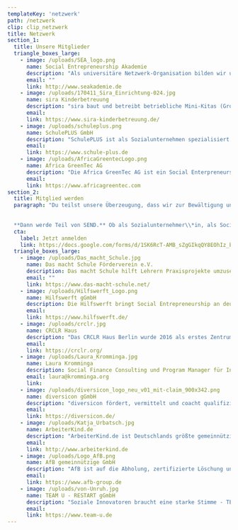 ```yaml
---
templateKey: 'netzwerk'
path: /netzwerk
clip: clip_netzwerk
title: Netzwerk
section_1:
  title: Unsere Mitglieder
  triangle_boxes_large:
    - image: /uploads/SEA_logo.png
      name: Social Entrepreneurship Akademie
      description: "Als universitäre Netzwerk-Organisation bilden wir unter dem Leitspruch „Education for Societal Change“ Sozialunternehmer/Innen und alle, die aktiv die Welt verändern wollen, aus. Durch unsere vielfältigen Qualifizierungsprogramme, der maßgeschneiderten Gründungsförderung und dem weitreichenden Netzwerk findet jeder das nötige Know-How, die Tools und das Netzwerk, um die Probleme unserer Welt anzugehen und auf unternehmerische Weise zu lösen."
      email: ""
      link: http://www.seakademie.de
    - image: /uploads/170411_Sira_Einrichtung-024.jpg 
      name: sira Kinderbetreuung
      description: "sira baut und betreibt betriebliche Mini-Kitas (Großtagespflegen) in Zusammenarbeit mit Arbeitgebern zur Verwirklichung einer echten Vereinbarkeit von Familie und Beruf."
      email:
      link: https://www.sira-kinderbetreuung.de/
    - image: /uploads/schuleplus.png
      name: SchulePLUS GmbH
      description: "SchulePLUS ist als Sozialunternehmen spezialisiert auf moderne Berufsorientierung, wobei wir an über 100 Schulen in Berlin und Brandenburg Schulprojekte zur Berufsorientierung durchführen. Unser Herzstück ist die Entwicklung digitaler Produkte, die junge Menschen einen chancengerechten Zugang zur Berufsorientierung bieten."
      email:
      link: https://www.schule-plus.de
    - image: /uploads/AfricaGreentecLogo.png
      name: Africa GreenTec AG
      description: "Die Africa GreenTec AG ist ein Social Enterpreneurship, welches mobile Solaranlagen, „Solartainer“, baut, finanziert und in Afrika betreibt. Ziel ist die Elektrifizierung und Entwicklung von ländlichen Regionen in Afrika. Bisher ist Africa GreenTec in Niger und Mali aktiv."
      email: 
      link: https://www.africagreentec.com
section_2:
  title: Mitglied werden
  paragraph: "Du teilst unsere Überzeugung, dass wir zur Bewältigung unserer gesellschaftlichen Herausfor-derungen   zeitgemäße Lösungen brauchen? Setzt Dich für einen positiven gesellschaftlichen Wandel ein? Möchtest, dass soziale Innovationen mit dem gleichen Nachdruck wie technologische Innovationen gefördert werden?
  
  
  **Dann werde Teil von SEND.** Ob als Sozialunternehmer\\*in, als Social Startup oder als Fördermitglied: als Mitglied hast Du direkten Einfluss auf die Arbeit von SEND, wirst Teil eines weitreichenden Netzwerks und erhältst Zugang zu verschiedenen Bildungs- und Austauschmöglichkeiten. **Lass uns gemeinsam. wirken.**"
  cta:
    label: Jetzt anmelden
    link: https://docs.google.com/forms/d/1SK6RcT-AMB_sZgGIkqQY8EOhIz_bnMuVSuJ7zCmd4Mg/viewform?edit_requested=true
  triangle_boxes_large:
    - image: /uploads/Das_macht_Schule.jpg
      name: Das macht Schule Förderverein e.V.
      description: Das macht Schule hilft Lehrern Praxisprojekte umzusetzen und damit Schüler stark für die Zukunft zu machen. In den Projekten übernehmen Schüler Verantwortung, erleben Teilhabe, verbessern ihre Sozial- und Handlungskompetenzen und trainieren durch Erfahrungslernen Kreativität, Kommunikation, Zusammenarbeit und kritisches Denken.
      email: ""
      link: https://www.das-macht-schule.net/
    - image: /uploads/Hilfswerft_Logo.png
      name: Hilfswerft gGmbH
      description: Die Hilfswerft bringt Social Entrepreneurship an deutsche Hochschulen! Dafür veranstalten wir sogenannte „Social Entrepreneurship Camps“, für die wir 2017/18 vom Weltaktionsprogramm für Bildung für nachhaltige Entwicklung (UNESCO) ausgezeichnet wurden.
      email:
      link: https://www.hilfswerft.de/
    - image: /uploads/crclr.jpg
      name: CRCLR Haus
      description: "Das CRCLR Haus Berlin wurde 2016 als erstes Zentrum für die zirkuläre Wirtschaft in Europa gegründet. Wir laden interessierte Personen und Institutionen ein, sich zu begegnen, Ideen auszutauschen und gemeinsam an Projekten der zirkulären Wirtschaft zu arbeiten. Denn wir sind davon überzeugt, dass ein neuer, anderer Weg des Zusammenlebens und Zusammenarbeitens sowohl nötig als auch möglich ist."
      email:
      link: https://crclr.org/
    - image: /uploads/Laura_Kromminga.jpg
      name: Laura Kromminga
      description: Social Finance Consulting und Program Manager für Investment Readiness Programme.
      email: laura@kromminga.org
      link:
    - image: /uploads/diversicon_logo_neu_v01_mit-claim_900x342.png
      name: diversicon gGmbH
      description: "diversicon fördert, vermittelt und coacht qualifizierte Fachkräfte mit Autismus. Mit unserem sozialunternehmerischen Ansatz möchten wir dazu beitragen, die hohe Arbeitslosigkeit von Menschen mit Autismus zu verringern und gleichzeitig Arbeitgeber*innen dabei begleiten, Inklusion und Diversity tagtäglich zu leben. #verschiedenistnormal"
      email:
      link: https://diversicon.de/
    - image: /uploads/Katja_Urbatsch.jpg
      name: ArbeiterKind.de 
      description: "ArbeiterKind.de ist Deutschlands größte gemeinnützige, spendenfinanzierte Organisation für Studierende der ersten Generation. Wir ermutigen Schülerinnen und Schüler aus Familien ohne Hochschulerfahrung dazu, als erste in ihrer Familie zu studieren. 6.000 Ehrenamtliche engagierten sich bundesweit in 75 lokalen ArbeiterKind.de-Gruppen, um Schülerinnen und Schüler über die Möglichkeit eines Studiums zu informieren und sie auf ihrem Weg vom Studieneinstieg bis zum erfolgreichen Studienabschluss und Berufseinstieg zu unterstützen."
      email:
      link: http://www.arbeiterkind.de
    - image: /uploads/Logo_AfB.png
      name: AfB gemeinnützige GmbH
      description: "AfB ist auf die Abholung, zertifizierte Löschung und Wiedervermarktung gebrauchter IT-Hardware spezialisiert. An über 18 Standorten in Europa werden mehr als 300.000 IT-Geräte und Smartphones von über 280 Mitarbeitern für mehr als 1.000 Unternehmen bearbeitet. Das Besondere: 50% der Mitarbeiter sind Menschen mit einer Beeinträchtigung und wir reduzieren nachweislich den ökologischen Fußabdruck unserer Partnerunternehmen."
      email:
      link: https://www.afb-group.de
    - image: /uploads/von-Unruh.jpg
      name: TEAM U - RESTART gGmbH
      description: "Soziale Innovatoren braucht eine starke Stimme - TEAM U engagiert sich bei SEND, weil wir nur gemeinsam Veränderungen bewirken können"
      email:
      link: https://www.team-u.de
---
```

